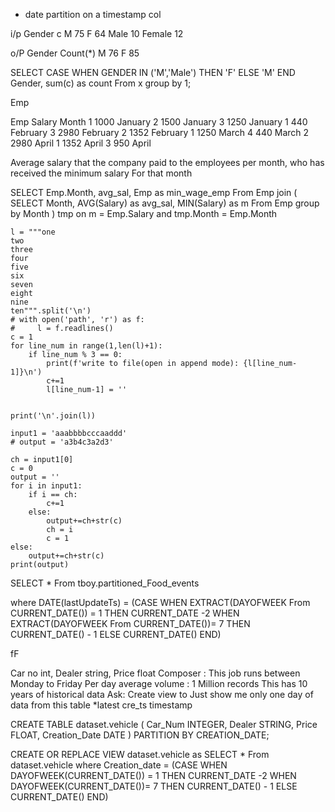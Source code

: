 - date partition on a timestamp col

i/p 
Gender     c
M    		75
F    		64
Male    	10
Female    	12


o/P
Gender    Count(*)
M    		76
F    		85



SELECT CASE WHEN GENDER IN ('M','Male') THEN 'F' ELSE 'M' END Gender, sum(c) as count From x group by 1;


Emp

Emp    Salary    Month
1    1000    January
2    1500    January
3    1250    January
1    440    February
3    2980    February
2    1352    February
1    1250    March
4    440    March
2    2980    April
1    1352    April
3    950    April


Average salary that the company paid to the employees per month, who has received the minimum salary For that month


SELECT Emp.Month, avg_sal, Emp as min_wage_emp 
From Emp join
(
SELECT Month, AVG(Salary) as avg_sal, MIN(Salary) as m From Emp group by Month
) tmp 
on m = Emp.Salary and tmp.Month = Emp.Month





```
l = """one
two
three
four
five
six
seven
eight
nine
ten""".split('\n')
# with open('path', 'r') as f:
#     l = f.readlines()
c = 1
for line_num in range(1,len(l)+1):
    if line_num % 3 == 0:
        print(f'write to file(open in append mode): {l[line_num-1]}\n')
        c+=1
        l[line_num-1] = ''
    
    
print('\n'.join(l))
```
```
input1 = 'aaabbbbcccaaddd'
# output = 'a3b4c3a2d3'

ch = input1[0]
c = 0
output = ''
for i in input1:
    if i == ch:
        c+=1
    else:
        output+=ch+str(c)
        ch = i
        c = 1
else:
    output+=ch+str(c)
print(output)
```


SELECT * From tboy.partitioned_Food_events

where DATE(lastUpdateTs) = (CASE WHEN EXTRACT(DAYOFWEEK From CURRENT_DATE()) = 1 THEN CURRENT_DATE -2 WHEN EXTRACT(DAYOFWEEK From CURRENT_DATE())= 7 THEN CURRENT_DATE() - 1 ELSE CURRENT_DATE() END)


fF

Car no int, Dealer string, Price float
Composer : This job runs between Monday to Friday
Per day average volume : 1 Million records
This has 10 years of historical data
Ask: Create view to Just show me only one day of data from this table
*latest
cre_ts timestamp



CREATE TABLE dataset.vehicle (
Car_Num INTEGER,
Dealer STRING,
Price FLOAT,
Creation_Date DATE
)
PARTITION BY CREATION_DATE;


CREATE OR REPLACE VIEW dataset.vehicle as 
SELECT * From dataset.vehicle where Creation_date = (CASE WHEN DAYOFWEEK(CURRENT_DATE()) = 1 THEN CURRENT_DATE -2 WHEN DAYOFWEEK(CURRENT_DATE())= 7 THEN CURRENT_DATE() - 1 ELSE CURRENT_DATE() END)